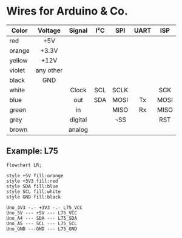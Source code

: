 # Wires for Arduino & Co.

| Color  |Voltage  |Signal |I²C|SPI |UART|ISP |
|--------|:-------:|:-----:|:-:|:--:|:--:|:--:|
|red     |+5V      |       |   |    |    |    |
|orange  |+3.3V    |       |   |    |    |    |
|yellow  |+12V     |       |   |    |    |    |
|violet  |any other|       |   |    |    |    |
|black   |GND      |       |   |    |    |    |
|white   |         |Clock  |SCL|SCLK|    |SCK |
|blue    |         |out    |SDA|MOSI|Tx  |MOSI|
|green   |         |in     |   |MISO|Rx  |MISO|
|grey    |         |digital|   |¬SS |    |RST |
|brown   |         |analog |   |    |    |    |


## Example: L75

```mermaid
flowchart LR;

style +5V fill:orange
style +3V3 fill:red
style SDA fill:blue
style SCL fill:white
style GND fill:black

Uno_3V3 -.- +3V3 -.- L75_VCC
Uno_5V --- +5V --- L75_VCC
Uno_A4 --- SDA --- L75_SDA
Uno_A5 --- SCL --- L75_SCL
Uno_GND ---GND --- L75_GND
```
